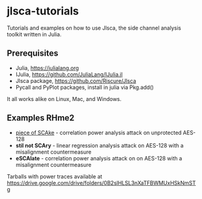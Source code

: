 # jlsca-tutorials
Tutorials and examples on how to use Jlsca, the side channel analysis toolkit written in Julia.

## Prerequisites

* Julia, https://julialang.org
* IJulia, https://github.com/JuliaLang/IJulia.jl
* Jlsca package, https://github.com/Riscure/Jlsca
* Pycall and PyPlot packages, install in julia via Pkg.add()

It all works alike on Linux, Mac, and Windows.

## Examples RHme2

* [piece of SCAke](rhme2-pieceofscake.ipynb) - correlation power analysis attack on unprotected AES-128
* **stil not SCAry** - linear regression analysis attack on AES-128 with a misalignment countermeasure
* **eSCAlate** - correlation power analysis attack on on AES-128 with a misalignment countermeasure

Tarballs with power traces available at https://drive.google.com/drive/folders/0B2slHLSL3nXaTFBWMUxHSkNmSTg
